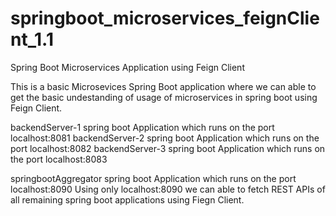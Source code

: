 # springboot_microservices_feignClient_1.1
Spring Boot Microservices Application using Feign Client 

This is a basic Microsevices Spring Boot application where we can able to get the basic undestanding of usage of microservices in spring boot using Feign Client.

backendServer-1 spring boot Application which runs on the port localhost:8081
backendServer-2 spring boot Application which runs on the port localhost:8082
backendServer-3 spring boot Application which runs on the port localhost:8083

springbootAggregator spring boot Application which runs on the port localhost:8090
Using only localhost:8090 we can able to fetch REST APIs of all remaining spring boot applications using Fiegn Client.



